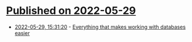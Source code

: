 # [Published on 2022-05-29](index.md)

* [2022-05-29, 15:31:20](https://news.ycombinator.com/item?id=31549918) - [Everything that makes working with databases easier](https://github.com/mgramin/awesome-db-tools)

